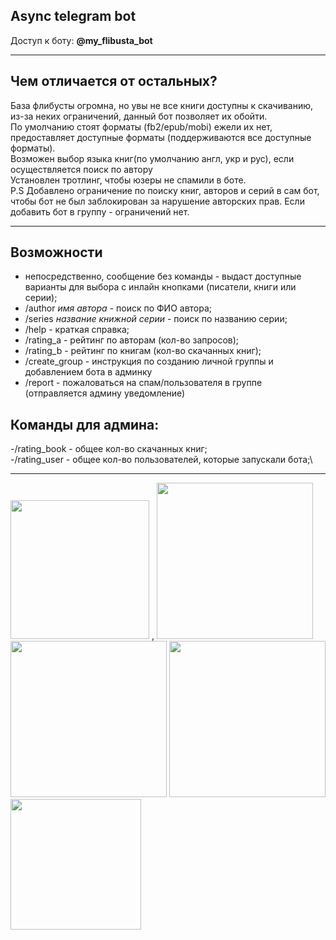 Async telegram bot
-----
Доступ к боту: <b>@my_flibusta_bot</b>
_________
Чем отличается от остальных? 
---
База флибусты огромна, но увы не все книги доступны к скачиванию, из-за неких ограничений, данный бот позволяет их обойти.\
По умолчанию стоят форматы (fb2/epub/mobi) ежели их нет, предоставляет доступные форматы (поддерживаются все доступные форматы).\
Возможен выбор языка книг(по умолчанию англ, укр и рус), если осуществляется поиск по автору\
Установлен тротлинг, чтобы юзеры не спамили в боте. \
P.S Добавлено ограничение по поиску книг, авторов и серий в сам бот, чтобы бот не был заблокирован за нарушение авторских прав. Если добавить бот в группу - ограничений нет.
_____________
Возможности
---
- непосредственно, сообщение без команды - выдаст доступные варианты для выбора с инлайн кнопками (писатели, книги или серии);
- /author <i>имя автора</i> - поиск по ФИО автора;
- /series <i>название книжной серии</i> - поиск по названию серии;
- /help - краткая справка;
- /rating_a - рейтинг по авторам (кол-во запросов);
- /rating_b - рейтинг по книгам (кол-во скачанных книг);
- /create_group - инструкция по созданию личной группы и добавлением бота в админку
- /report - пожаловаться на спам/пользователя в группе (отправляется админу уведомление)

Команды для админа:
-------
-/rating_book - общее кол-во скачанных книг;\
-/rating_user - общее кол-во пользователей, которые запускали бота;\
__________

<img src=screenshots/scr1.jpg width="222"/> , <img src=screenshots/scr3.jpg width="250"/>
<img src=screenshots/scr4.jpg width="250"/> 
<img src=screenshots/scr2.jpg width="250"/> <img src=screenshots/scr5.jpg width="209"/> 
